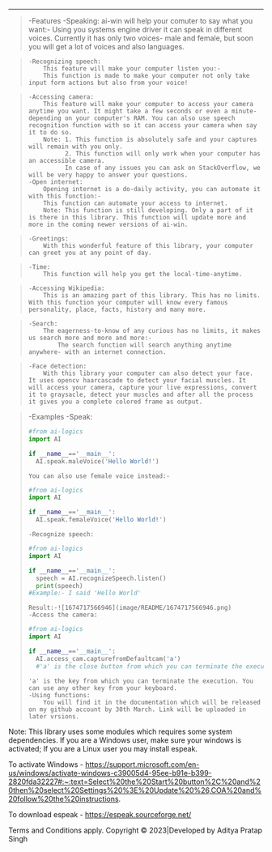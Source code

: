 

---



> -Features
>     -Speaking:
>         ai-win will help your comuter to say what you want:-
>     Using you systems engine driver it can speak in different voices.
>     Currently it has only two voices- male and female, but soon you will get a lot of voices and also languages.

>     -Recognizing speech:
>         This feature will make your computer listen you:-
>         This function is made to make your computer not only take input form actions but also from your voice!

>     -Accessing camera:
>         This feature will make your computer to access your camera anytime you want. It might take a few seconds or even a minute-
>     depending on your computer's RAM. You can also use speech recognition function with so it can access your camera when say it to do so.
>         Note: 1. This function is absolutely safe and your captures will remain with you only.
>               2. This function will only work when your computer has an accessible camera.
>               In case of any issues you can ask on StackOverflow, we will be very happy to answer your questions.
>     -Open internet:
>         Opening internet is a do-daily activity, you can automate it with this function:-
>         This function can automate your access to internet.
>         Note: This function is still developing. Only a part of it is there in this library. This function will update more and more in the coming newer versions of ai-win.

>     -Greetings:
>         With this wonderful feature of this library, your computer can greet you at any point of day.

>     -Time:
>         This function will help you get the local-time-anytime.

>     -Accessing Wikipedia:
>         This is an amazing part of this library. This has no limits. With this function your computer will know every famous personality, place, facts, history and many more.

>     -Search:
>         The eagerness-to-know of any curious has no limits, it makes us search more and more and more:-
>             The search function will search anything anytime anywhere- with an internet connection.

>     -Face detection:
>         With this library your computer can also detect your face. It uses opencv haarcascade to detect your facial muscles. It will access your camera, capture your live expressions, convert it to graysacle, detect your muscles and after all the process it gives you a complete colored frame as output.

> -Examples
>     -Speak:
>
> ```python
> #from ai-logics
> import AI
>
> if __name__=='__main__':
> 	AI.speak.maleVoice('Hello World!')
> ```
>
>     You can also use female voice instead:-
>
> ```python
> #from ai-logics
> import AI
>
> if __name__=='__main__':
> 	AI.speak.femaleVoice('Hello World!')
> ```
>
>     -Recognize speech:
>
> ```python
> #from ai-logics
> import AI
>
> if __name__=='__main__':
> 	speech = AI.recognizeSpeech.listen()
> 	print(speech)
> #Example:- I said 'Hello World'
> ```
>
>     Result:-![1674717566946](image/README/1674717566946.png)
>     -Access the camera:
>
> ```python
> #from ai-logics
> import AI
>
> if __name__=='__main__':
> 	AI.access_cam.capturefromDefaultcam('a')
> 	#'a' is the close button from which you can terminate the execution. You can use any other key.
> ```
>
>     'a' is the key from which you can terminate the execution. You can use any other key from your keyboard.
>     -Using functions:
>         You will find it in the documentation which will be released on my github account by 30th March. Link will be uploaded in later vrsions.

Note: This library uses some modules which requires some system dependencies. If you are a Windows user, make sure your windows is activated; If you are a Linux user you may install espeak.

To activate Windows - https://support.microsoft.com/en-us/windows/activate-windows-c39005d4-95ee-b91e-b399-2820fda32227#:~:text=Select%20the%20Start%20button%2C%20and%20then%20select%20Settings%20%3E%20Update%20%26,COA%20and%20follow%20the%20instructions.

To download espeak - https://espeak.sourceforge.net/

Terms and Conditions apply.
Copyright &copy; 2023|Developed by Aditya Pratap Singh
